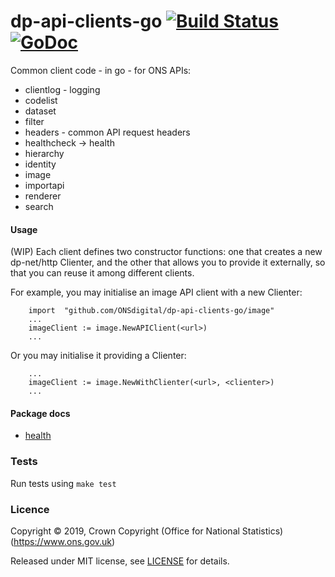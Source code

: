 dp-api-clients-go [![Build Status](https://travis-ci.org/ONSdigital/dp-api-clients-go.svg?branch=master)](https://travis-ci.org/ONSdigital/dp-api-clients-go) [![GoDoc](https://godoc.org/github.com/ONSdigital/dp-api-clients-go?status.svg)](https://godoc.org/github.com/ONSdigital/dp-api-clients-go)
=====

Common client code - in go - for ONS APIs:

* clientlog - logging
* codelist
* dataset
* filter
* headers - common API request headers
* healthcheck -> health
* hierarchy
* identity
* image
* importapi
* renderer
* search


#### Usage

(WIP) Each client defines two constructor functions: one that creates a new dp-net/http Clienter, and the other that allows you to provide it externally, so that you can reuse it among different clients.

For example, you may initialise an image API client with a new Clienter:
```
    import  "github.com/ONSdigital/dp-api-clients-go/image"
    ...
    imageClient := image.NewAPIClient(<url>)
    ...
```

Or you may initialise it providing a Clienter:
```
    ...
    imageClient := image.NewWithClienter(<url>, <clienter>)
    ...
```

#### Package docs

* [health](https://github.com/ONSdigital/dp-api-clients-go/tree/feature/client-checker/health)

### Tests

Run tests using `make test`

### Licence

Copyright ©‎ 2019, Crown Copyright (Office for National Statistics) (https://www.ons.gov.uk)

Released under MIT license, see [LICENSE](LICENSE.md) for details.
